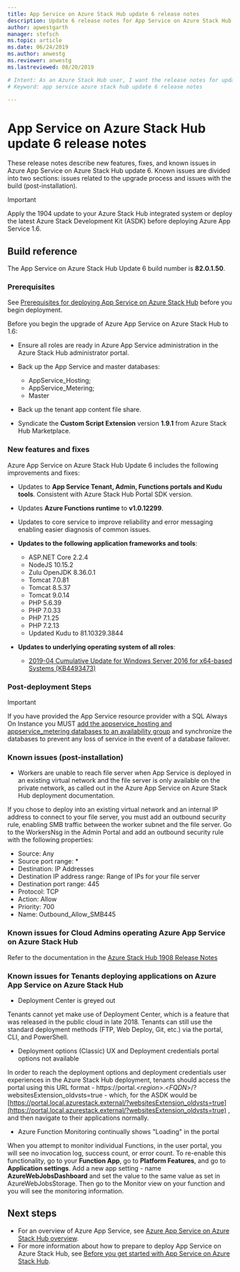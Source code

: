 ```yaml
---
title: App Service on Azure Stack Hub update 6 release notes 
description: Update 6 release notes for App Service on Azure Stack Hub, including new features, fixes, and known issues.
author: apwestgarth
manager: stefsch
ms.topic: article
ms.date: 06/24/2019
ms.author: anwestg
ms.reviewer: anwestg
ms.lastreviewed: 08/20/2019

# Intent: As an Azure Stack Hub user, I want the release notes for update 6 of App Service on Azure Stack Hub so I can know the new features, fixes, and known issues.
# Keyword: app service azure stack hub update 6 release notes

---
```


# App Service on Azure Stack Hub update 6 release notes

These release notes describe new features, fixes, and known issues in Azure App Service on Azure Stack Hub update 6. Known issues are divided into two sections: issues related to the upgrade process and issues with the build (post-installation).

> [!IMPORTANT]
> Apply the 1904 update to your Azure Stack Hub integrated system or deploy the latest Azure Stack Development Kit (ASDK) before deploying Azure App Service 1.6.

## Build reference

The App Service on Azure Stack Hub Update 6 build number is **82.0.1.50**.

### Prerequisites

See [Prerequisites for deploying App Service on Azure Stack Hub](azure-stack-app-service-before-you-get-started.md) before you begin deployment.

Before you begin the upgrade of Azure App Service on Azure Stack Hub to 1.6:

- Ensure all roles are ready in Azure App Service administration in the Azure Stack Hub administrator portal.

- Back up the App Service and master databases:
  - AppService_Hosting;
  - AppService_Metering;
  - Master

- Back up the tenant app content file share.

- Syndicate the **Custom Script Extension** version **1.9.1** from Azure Stack Hub Marketplace.

### New features and fixes

Azure App Service on Azure Stack Hub Update 6 includes the following improvements and fixes:

- Updates to **App Service Tenant, Admin, Functions portals and Kudu tools**. Consistent with Azure Stack Hub Portal SDK version.

- Updates **Azure Functions runtime** to **v1.0.12299**.

- Updates to core service to improve reliability and error messaging enabling easier diagnosis of common issues.

- **Updates to the following application frameworks and tools**:
  - ASP.NET Core 2.2.4
  - NodeJS 10.15.2
  - Zulu OpenJDK 8.36.0.1
  - Tomcat 7.0.81
  - Tomcat 8.5.37
  - Tomcat 9.0.14
  - PHP 5.6.39
  - PHP 7.0.33
  - PHP 7.1.25
  - PHP 7.2.13
  - Updated Kudu to 81.10329.3844

- **Updates to underlying operating system of all roles**:
  - [2019-04 Cumulative Update for Windows Server 2016 for x64-based Systems (KB4493473)](https://support.microsoft.com/help/4493473/windows-10-update-kb4493473)

### Post-deployment Steps

> [!IMPORTANT]
> If you have provided the App Service resource provider with a SQL Always On Instance you MUST [add the appservice_hosting and appservice_metering databases to an availability group](https://docs.microsoft.com/sql/database-engine/availability-groups/windows/availability-group-add-a-database) and synchronize the databases to prevent any loss of service in the event of a database failover.

### Known issues (post-installation)

- Workers are unable to reach file server when App Service is deployed in an existing virtual network and the file server is only available on the private network,  as called out in the Azure App Service on Azure Stack Hub deployment documentation.

If you chose to deploy into an existing virtual network and an internal IP address to connect to your file server, you must add an outbound security rule, enabling SMB traffic between the worker subnet and the file server. Go to the WorkersNsg in the Admin Portal and add an outbound security rule with the following properties:
 * Source: Any
 * Source port range: *
 * Destination: IP Addresses
 * Destination IP address range: Range of IPs for your file server
 * Destination port range: 445
 * Protocol: TCP
 * Action: Allow
 * Priority: 700
 * Name: Outbound_Allow_SMB445

### Known issues for Cloud Admins operating Azure App Service on Azure Stack Hub

Refer to the documentation in the [Azure Stack Hub 1908 Release Notes](/azure-stack/operator/release-notes?view=azs-1908)

### Known issues for Tenants deploying applications on Azure App Service on Azure Stack Hub

- Deployment Center is greyed out

Tenants cannot yet make use of Deployment Center, which is a feature that was released in the public cloud in late 2018.  Tenants can still use the standard deployment methods (FTP, Web Deploy, Git, etc.) via the portal, CLI, and PowerShell.

- Deployment options (Classic) UX and Deployment credentials portal options not available

In order to reach the deployment options and deployment credentials user experiences in the Azure Stack Hub deployment, tenants should access the portal using this URL format - https://portal.&lt;*region*&gt;.&lt;*FQDN*&gt;/?websitesExtension_oldvsts=true - which, for the ASDK would be [https://portal.local.azurestack.external/?websitesExtension_oldvsts=true](https://portal.local.azurestack.external/?websitesExtension_oldvsts=true) , and then navigate to their applications normally.

- Azure Function Monitoring continually shows "Loading" in the portal

When you attempt to monitor individual Functions, in the user portal, you will see no invocation log, success count, or error count.  To re-enable this functionality, go to your **Function App**, go to **Platform Features**, and go to **Application settings**.  Add a new app setting - name **AzureWebJobsDashboard** and set the value to the same value as set in AzureWebJobsStorage.  Then go to the Monitor view on your function and you will see the monitoring information.

## Next steps

- For an overview of Azure App Service, see [Azure App Service on Azure Stack Hub overview](azure-stack-app-service-overview.md).
- For more information about how to prepare to deploy App Service on Azure Stack Hub, see [Before you get started with App Service on Azure Stack Hub](azure-stack-app-service-before-you-get-started.md).
